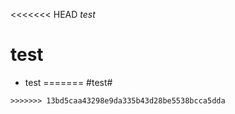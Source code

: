 <<<<<<< HEAD
*test*

# test
* test
=======
#test#
~~~test2~~~
>>>>>>> 13bd5caa43298e9da335b43d28be5538bcca5dda
